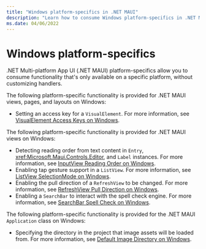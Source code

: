 ```yaml
---
title: "Windows platform-specifics in .NET MAUI"
description: "Learn how to consume Windows platform-specifics in .NET MAUI apps."
ms.date: 04/06/2022
---
```


# Windows platform-specifics

.NET Multi-platform App UI (.NET MAUI) platform-specifics allow you to consume functionality that's only available on a specific platform, without customizing handlers.

The following platform-specific functionality is provided for .NET MAUI views, pages, and layouts on Windows:

- Setting an access key for a `VisualElement`. For more information, see [VisualElement Access Keys on Windows](visualelement-access-keys.md).

The following platform-specific functionality is provided for .NET MAUI views on Windows:

- Detecting reading order from text content in `Entry`, <xref:Microsoft.Maui.Controls.Editor>, and `Label` instances. For more information, see [InputView Reading Order on Windows](inputview-reading-order.md).
- Enabling tap gesture support in a `ListView`. For more information, see [ListView SelectionMode on Windows](listview-selectionmode.md).
- Enabling the pull direction of a `RefreshView` to be changed. For more information, see [RefreshView Pull Direction on Windows](refreshview-pulldirection.md).
- Enabling a `SearchBar` to interact with the spell check engine. For more information, see [SearchBar Spell Check on Windows](searchbar-spell-check.md).

The following platform-specific functionality is provided for the .NET MAUI `Application` class on Windows:

- Specifying the directory in the project that image assets will be loaded from. For more information, see [Default Image Directory on Windows](default-image-directory.md).
